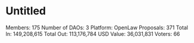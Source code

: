 # Untitled

Members: 175
Number of DAOs: 3
Platform: OpenLaw
Proposals: 371
Total In: 149,208,615
Total Out: 113,176,784
USD Value: 36,031,831
Voters: 66